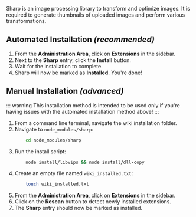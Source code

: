 Sharp is an image processing library to transform and optimize images. It is required to generate thumbnails of uploaded images and perform various transformations.

## Automated Installation *(recommended)*

1. From the **Administration Area**, click on **Extensions** in the sidebar.
2. Next to the **Sharp** entry, click the **Install** button.
3. Wait for the installation to complete.
4. Sharp will now be marked as **Installed**. You're done!

## Manual Installation *(advanced)*

::: warning
This installation method is intended to be used only if you're having issues with the automated installation method above!
:::

1. From a command line terminal, navigate the wiki installation folder.
2. Navigate to `node_modules/sharp`:
  	```bash
    	cd node_modules/sharp
    ```
3. Run the install script:
	```bash
    	node install/libvips && node install/dll-copy
  	```
4. Create an empty file named `wiki_installed.txt`:
  	```bash
  		touch wiki_installed.txt
  	```
5. From the **Administration Area**, click on **Extensions** in the sidebar.
6. Click on the **Rescan** button to detect newly installed extensions.
7. The **Sharp** entry should now be marked as installed.